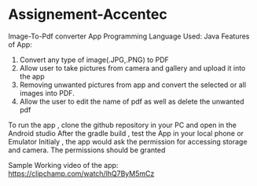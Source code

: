 # Assignement-Accentec
Image-To-Pdf converter App
Programming Language Used: Java
Features of App:
1) Convert any type of image(.JPG,.PNG) to PDF
2) Allow user to take pictures from camera and gallery and upload it into the app
3) Removing unwanted pictures from app and convert the selected or all images into PDF.
4) Allow the user to edit the name of pdf as well as delete the unwanted pdf

To run the app , clone the github repository in your PC and open in the Android studio
After the gradle build , test the App in your local phone or Emulator
Initialy , the app would ask the permission for accessing storage and camera. The permissions should be granted

Sample Working video of the app:
https://clipchamp.com/watch/lhQ7ByM5mCz
